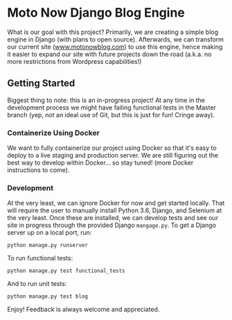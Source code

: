 # Moto Now Django Blog Engine
What is our goal with this project? Primarily, we are creating a simple blog engine in Django (with plans to open source). Afterwards, we can transform our current site (www.motonowblog.com) to use this engine, hence making it easier to expand our site with future projects down the road (a.k.a. no more restrictions from Wordpress capabilities!)
## Getting Started
Biggest thing to note: this is an in-progress project! At any time in the development process we might have failing functional tests in the Master branch (yep, not an ideal use of Git, but this is just for fun! Cringe away).
### Containerize Using Docker
We want to fully containerize our project using Docker so that it's easy to deploy to a live staging and production server. We are still figuring out the best way to develop within Docker... so stay tuned! (more Docker instructions to come).
### Development
At the very least, we can ignore Docker for now and get started locally. That will require the user to manually install Python 3.6, Django, and Selenium at the very least.
Once these are installed, we can develop tests and see our site in progress through the provided Django `mangage.py`.
To get a Django server up on a local port, run:
```
python manage.py runserver
```
To run functional tests:
```
python manage.py test functional_tests
```
And to run unit tests:
```
python manage.py test blog
```
Enjoy! Feedback is always welcome and appreciated.